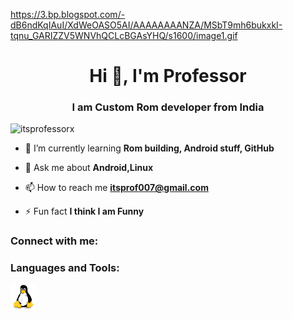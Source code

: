 https://3.bp.blogspot.com/-dB6ndKqIAuI/XdWeOASO5AI/AAAAAAAANZA/MSbT9mh6bukxkI-tqnu_GARIZZV5WNVhQCLcBGAsYHQ/s1600/image1.gif

<h1 align="center">Hi 👋, I'm Professor</h1>
<h3 align="center">I am Custom Rom developer from India</h3>

<p align="left"> <img src="https://komarev.com/ghpvc/?username=itsprofessorx&label=Profile%20views&color=0e75b6&style=flat" alt="itsprofessorx" /> </p>

- 🌱 I’m currently learning **Rom building, Android stuff, GitHub**

- 💬 Ask me about **Android,Linux**

- 📫 How to reach me **itsprof007@gmail.com**

- ⚡ Fun fact **I think I am Funny**

<h3 align="left">Connect with me:</h3>
<p align="left">
</p>

<h3 align="left">Languages and Tools:</h3>
<p align="left"> <a href="https://www.linux.org/" target="_blank" rel="noreferrer"> <img src="https://raw.githubusercontent.com/devicons/devicon/master/icons/linux/linux-original.svg" alt="linux" width="40" height="40"/> </a> </p>
